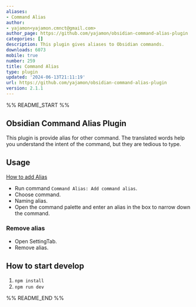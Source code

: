 ```yaml
---
aliases:
- Command Alias
author:
- yajamon<yajamon.cmnct@gmail.com>
author_page: https://github.com/yajamon/obsidian-command-alias-plugin
categories: []
description: This plugin gives aliases to Obsidian commands.
downloads: 6073
mobile: true
number: 259
title: Command Alias
type: plugin
updated: '2024-06-13T21:11:19'
url: https://github.com/yajamon/obsidian-command-alias-plugin
version: 2.1.1
---
```


%% README_START %%

## Obsidian Command Alias Plugin

This plugin is provide alias for other command.
The translated words help you understand the intent of the command, but they are tedious to type.

## Usage

[How to add Alias](https://user-images.githubusercontent.com/6084855/167056118-0b4120d1-fd97-4c82-bad1-83981409147d.mp4)

- Run command `Command Alias: Add command alias`.
- Choose command.
- Naming alias.
- Open the command palette and enter an alias in the box to narrow down the command.

### Remove alias

- Open SettingTab.
- Remove alias.

## How to start develop

1. `npm install`
2. `npm run dev`


%% README_END %%